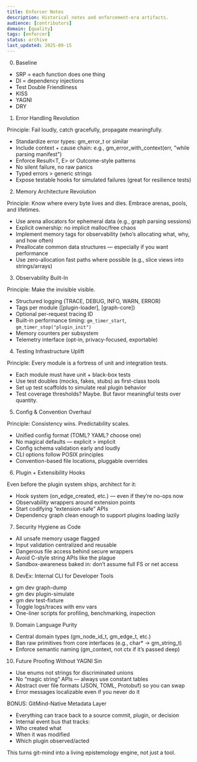 ```yaml
---
title: Enforcer Notes
description: Historical notes and enforcement-era artifacts.
audience: [contributors]
domain: [quality]
tags: [enforcer]
status: archive
last_updated: 2025-09-15
---
```


0. Baseline

- SRP = each function does one thing
- DI = dependency injections
- Test Double Friendliness
- KISS
- YAGNI
- DRY

 1. Error Handling Revolution

Principle: Fail loudly, catch gracefully, propagate meaningfully.

- Standardize error types: gm_error_t or similar
- Include context + cause chain: e.g., gm_error_with_context(err, "while parsing manifest")
- Enforce Result<T, E> or Outcome-style patterns
- No silent failure, no raw panics
- Typed errors > generic strings
- Expose testable hooks for simulated failures (great for resilience tests)

2. Memory Architecture Revolution

Principle: Know where every byte lives and dies. Embrace arenas, pools, and lifetimes.

- Use arena allocators for ephemeral data (e.g., graph parsing sessions)
- Explicit ownership: no implicit malloc/free chaos
- Implement memory tags for observability (who’s allocating what, why, and how often)
- Preallocate common data structures — especially if you want performance
- Use zero-allocation fast paths where possible (e.g., slice views into strings/arrays)

3. Observability Built-In

Principle: Make the invisible visible.

- Structured logging (TRACE, DEBUG, INFO, WARN, ERROR)
- Tags per module ([plugin-loader], [graph-core])
- Optional per-request tracing ID
- Built-in performance timing: `gm_timer_start`, `gm_timer_stop("plugin_init")`
- Memory counters per subsystem
- Telemetry interface (opt-in, privacy-focused, exportable)

4. Testing Infrastructure Uplift

Principle: Every module is a fortress of unit and integration tests.

- Each module must have unit + black-box tests
- Use test doubles (mocks, fakes, stubs) as first-class tools
- Set up test scaffolds to simulate real plugin behavior
- Test coverage thresholds? Maybe. But favor meaningful tests over quantity.

5. Config & Convention Overhaul

Principle: Consistency wins. Predictability scales.

- Unified config format (TOML? YAML? choose one)
- No magical defaults — explicit > implicit
- Config schema validation early and loudly
- CLI options follow POSIX principles
- Convention-based file locations, pluggable overrides

6. Plugin + Extensibility Hooks

Even before the plugin system ships, architect for it:

- Hook system (on_edge_created, etc.) — even if they’re no-ops now
- Observability wrappers around extension points
- Start codifying “extension-safe” APIs
- Dependency graph clean enough to support plugins loading lazily

7. Security Hygiene as Code

- All unsafe memory usage flagged
- Input validation centralized and reusable
- Dangerous file access behind secure wrappers
- Avoid C-style string APIs like the plague
- Sandbox-awareness baked in: don’t assume full FS or net access

8. DevEx: Internal CLI for Developer Tools

- gm dev graph-dump
- gm dev plugin-simulate
- gm dev test-fixture <module>
- Toggle logs/traces with env vars
- One-liner scripts for profiling, benchmarking, inspection

9. Domain Language Purity

- Central domain types (gm_node_id_t, gm_edge_t, etc.)
- Ban raw primitives from core interfaces (e.g., char* → gm_string_t)
- Enforce semantic naming (gm_context, not ctx if it’s passed deep)

10. Future Proofing Without YAGNI Sin

- Use enums not strings for discriminated unions
- No “magic string” APIs — always use constant tables
- Abstract over file formats (JSON, TOML, Protobuf) so you can swap
- Error messages localizable even if you never do it

BONUS: GitMind-Native Metadata Layer

- Everything can trace back to a source commit, plugin, or decision
- Internal event bus that tracks:
- Who created what
- When it was modified
- Which plugin observed/acted

This turns git-mind into a living epistemology engine, not just a tool.
